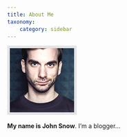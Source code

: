 ```yaml
---
title: About Me
taxonomy:
    category: sidebar
---
```


![About Me](about.png)

**My name is John Snow**. I’m a blogger...